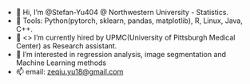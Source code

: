 - 👋 Hi, I’m @Stefan-Yu404 @ Northwestern University - Statistics.
- 👀 Tools: Python(pytorch, sklearn, pandas, matplotlib), R, Linux, Java, C++.
- 🌱 <> I’m currently hired by UPMC(University of Pittsburgh Medical Center) as Research assistant.
- 💞️ I’m interested in regression analysis, image segmentation and Machine Learning methods
- 📫 email: zeqiu.yu18@gmail.com

<!---
Stefan-Yu404/Stefan-Yu404 is a ✨ special ✨ repository because its `README.md` (this file) appears on your GitHub profile.
You can click the Preview link to take a look at your changes.
--->

